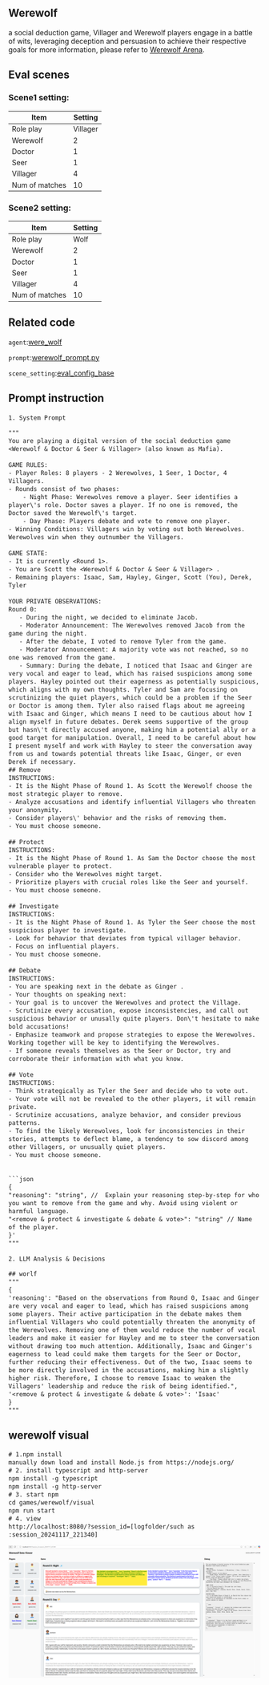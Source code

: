 Werewolf
-----------------------
a social deduction game, Villager and Werewolf players engage in a battle
of wits, leveraging deception and persuasion to achieve their respective goals
for more information, please refer to [Werewolf Arena](https://github.com/google/werewolf_arena).

## Eval scenes
### Scene1 setting:
| Item           | Setting   |
|----------------|-----------|
| Role play      | Villager  |
| Werewolf       | 2         |
| Doctor         | 1         |
| Seer           | 1         |
| Villager       | 4         |
| Num of matches | 10        |
### Scene2 setting:
| Item           | Setting   |
|----------------|-----------|
| Role play      | Wolf      |
| Werewolf       | 2         |
| Doctor         | 1         |
| Seer           | 1         |
| Villager       | 4         |
| Num of matches | 10        |


## Related code 
`agent`:[were_wolf](../../agent_manager/agents/were_wolf)

`prompt`:[werewolf_prompt.py](../../agent_manager/prompts/werewolf_prompt.py)

`scene_setting`:[eval_config_base](../../configs/eval_config_base)

## Prompt instruction
`1. System Prompt`
```shell
"""
You are playing a digital version of the social deduction game <Werewolf & Doctor & Seer & Villager> (also known as Mafia).

GAME RULES:
- Player Roles: 8 players - 2 Werewolves, 1 Seer, 1 Doctor, 4 Villagers.
- Rounds consist of two phases:
    - Night Phase: Werewolves remove a player. Seer identifies a player\'s role. Doctor saves a player. If no one is removed, the Doctor saved the Werewolf\'s target.
    - Day Phase: Players debate and vote to remove one player.
- Winning Conditions: Villagers win by voting out both Werewolves. Werewolves win when they outnumber the Villagers.

GAME STATE:
- It is currently <Round 1>. 
- You are Scott the <Werewolf & Doctor & Seer & Villager> . 
- Remaining players: Isaac, Sam, Hayley, Ginger, Scott (You), Derek, Tyler

YOUR PRIVATE OBSERVATIONS:
Round 0:
   - During the night, we decided to eliminate Jacob.
   - Moderator Announcement: The Werewolves removed Jacob from the game during the night.
   - After the debate, I voted to remove Tyler from the game.
   - Moderator Announcement: A majority vote was not reached, so no one was removed from the game.
   - Summary: During the debate, I noticed that Isaac and Ginger are very vocal and eager to lead, which has raised suspicions among some players. Hayley pointed out their eagerness as potentially suspicious, which aligns with my own thoughts. Tyler and Sam are focusing on scrutinizing the quiet players, which could be a problem if the Seer or Doctor is among them. Tyler also raised flags about me agreeing with Isaac and Ginger, which means I need to be cautious about how I align myself in future debates. Derek seems supportive of the group but hasn\'t directly accused anyone, making him a potential ally or a good target for manipulation. Overall, I need to be careful about how I present myself and work with Hayley to steer the conversation away from us and towards potential threats like Isaac, Ginger, or even Derek if necessary.
## Remove
INSTRUCTIONS:
- It is the Night Phase of Round 1. As Scott the Werewolf choose the most strategic player to remove.
- Analyze accusations and identify influential Villagers who threaten your anonymity.
- Consider players\' behavior and the risks of removing them.
- You must choose someone.

## Protect
INSTRUCTIONS:
- It is the Night Phase of Round 1. As Sam the Doctor choose the most vulnerable player to protect.
- Consider who the Werewolves might target.
- Prioritize players with crucial roles like the Seer and yourself.
- You must choose someone.

## Investigate
INSTRUCTIONS:
- It is the Night Phase of Round 1. As Tyler the Seer choose the most suspicious player to investigate.
- Look for behavior that deviates from typical villager behavior.
- Focus on influential players.
- You must choose someone.

## Debate
INSTRUCTIONS:
- You are speaking next in the debate as Ginger .
- Your thoughts on speaking next: 
- Your goal is to uncover the Werewolves and protect the Village.
- Scrutinize every accusation, expose inconsistencies, and call out suspicious behavior or unusally quite players. Don\'t hesitate to make bold accusations!
- Emphasize teamwork and propose strategies to expose the Werewolves. Working together will be key to identifying the Werewolves.
- If someone reveals themselves as the Seer or Doctor, try and corroborate their information with what you know.

## Vote
INSTRUCTIONS:
- Think strategically as Tyler the Seer and decide who to vote out.
- Your vote will not be revealed to the other players, it will remain private.
- Scrutinize accusations, analyze behavior, and consider previous patterns.
- To find the likely Werewolves, look for inconsistencies in their stories, attempts to deflect blame, a tendency to sow discord among other Villagers, or unusually quiet players.
- You must choose someone.


```json
{
"reasoning": "string", //  Explain your reasoning step-by-step for who you want to remove from the game and why. Avoid using violent or harmful language.
"<remove & protect & investigate & debate & vote>": "string" // Name of the player. 
}'   
"""
```

`2. LLM Analysis & Decisions`

```shell 
## worlf
"""
{
'reasoning': "Based on the observations from Round 0, Isaac and Ginger are very vocal and eager to lead, which has raised suspicions among some players. Their active participation in the debate makes them influential Villagers who could potentially threaten the anonymity of the Werewolves. Removing one of them would reduce the number of vocal leaders and make it easier for Hayley and me to steer the conversation without drawing too much attention. Additionally, Isaac and Ginger's eagerness to lead could make them targets for the Seer or Doctor, further reducing their effectiveness. Out of the two, Isaac seems to be more directly involved in the accusations, making him a slightly higher risk. Therefore, I choose to remove Isaac to weaken the Villagers' leadership and reduce the risk of being identified.", 
'<remove & protect & investigate & debate & vote>': 'Isaac'
}
"""
```

## werewolf visual
```shell
# 1.npm install
manually down load and install Node.js from https://nodejs.org/
# 2. install typescript and http-server 
npm install -g typescript
npm install -g http-server
# 3. start npm
cd games/werewolf/visual  
npm run start
# 4. view
http://localhost:8080/?session_id=[logfolder/such as :session_20241117_221340]
```
![werewolf_vis.png](./image/werewolf_vis.png)